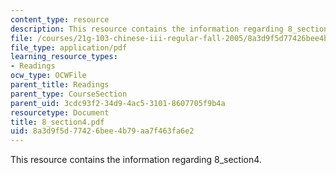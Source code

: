 ```yaml
---
content_type: resource
description: This resource contains the information regarding 8_section4.
file: /courses/21g-103-chinese-iii-regular-fall-2005/8a3d9f5d77426bee4b79aa7f463fa6e2_MIT21G_103F05_8_4.pdf
file_type: application/pdf
learning_resource_types:
- Readings
ocw_type: OCWFile
parent_title: Readings
parent_type: CourseSection
parent_uid: 3cdc93f2-34d9-4ac5-3101-8607705f9b4a
resourcetype: Document
title: 8_section4.pdf
uid: 8a3d9f5d-7742-6bee-4b79-aa7f463fa6e2
---
```

This resource contains the information regarding 8_section4.

